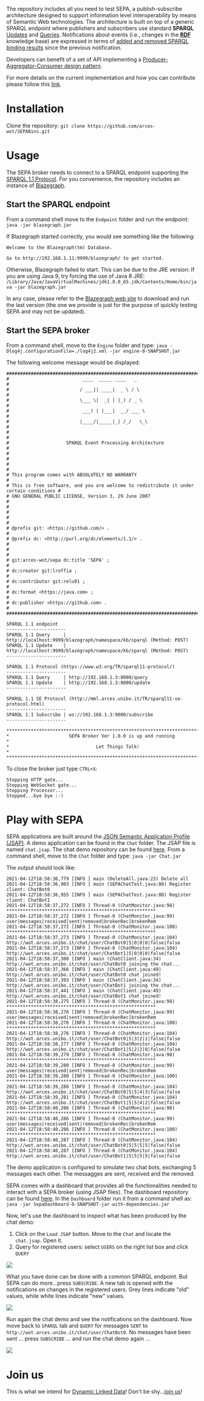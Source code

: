 The repository includes all you need to test SEPA, a publish-subscribe architecture designed to support information level interoperability by means of Semantic Web technologies. The architecture is built on top of a generic SPARQL endpoint where publishers and subscribers use standard **SPARQL** [Updates](https://www.w3.org/TR/sparql11-update/) and [Queries](https://www.w3.org/TR/sparql11-query/). Notifications about events (i.e., changes in the [**RDF**](https://www.w3.org/RDF/) knowledge base) are expressed in terms of [added and removed SPARQL binding results](http://mml.arces.unibo.it/TR/sparql11-subscribe.html) since the previous notification. 

Developers can benefit of a set of API implementing a [Producer-Aggregator-Consumer design pattern](http://mml.arces.unibo.it/TR/jsap.html).

For more details on the current implementation and how you can contribute please follow this [link](https://github.com/arces-wot/SEPA).

# Installation
Clone the repository: `git clone https://github.com/arces-wot/SEPABins.git`

# Usage
The SEPA broker needs to connect to a SPARQL endpoint supporting the [SPARQL 1.1 Protocol](https://www.w3.org/TR/sparql11-protocol/). For you convenience, the repository includes an instance of [Blazegraph](https://www.blazegraph.com/).

## Start the SPARQL endpoint
From a command shell move to the `Endpoint` folder and run the endpoint: `java -jar blazegraph.jar`

If Blazegraph started correctly, you would see something like the following:

```
Welcome to the Blazegraph(tm) Database.

Go to http://192.168.1.11:9999/blazegraph/ to get started.
```
Otherwise, Blazegraph failed to start. This can be due to the JRE version: If you are using Java 9, try forcing the use of Java 8 JRE: `/Library/Java/JavaVirtualMachines/jdk1.8.0_65.jdk/Contents/Home/bin/java -jar blazegraph.jar`

In any case, please refer to the [Blazegraph web site](https://www.blazegraph.com/) to download and run the last version (the one we provide is just for the purpose of quickly testing SEPA and may not be updated).

## Start the SEPA broker
From a command shell, move to the `Engine` folder and type: `java -Dlog4j.configurationFile=./log4j2.xml -jar engine-0-SNAPSHOT.jar`

The following welcome message would be displayed:

```
##########################################################################################
#                           ____  _____ ____   _                                         #
#                          / ___|| ____|  _ \ / \                                        #
#                          \___ \|  _| | |_) / _ \                                       #
#                           ___) | |___|  __/ ___ \                                      #
#                          |____/|_____|_| /_/   \_\                                     #
#                                                                                        #
#                     SPARQL Event Processing Architecture                               #
#                                                                                        #
#                                                                                        #
# This program comes with ABSOLUTELY NO WARRANTY                                         #
# This is free software, and you are welcome to redistribute it under certain conditions #
# GNU GENERAL PUBLIC LICENSE, Version 3, 29 June 2007                                    #
#                                                                                        #
#                                                                                        #
# @prefix git: <https://github.com/> .                                                   #
# @prefix dc: <http://purl.org/dc/elements/1.1/> .                                       #
#                                                                                        #
# git:arces-wot/sepa dc:title 'SEPA' ;                                                   #
# dc:creator git:lroffia ;                                                               #
# dc:contributor git:relu91 ;                                                            #
# dc:format <https://java.com> ;                                                         #
# dc:publisher <https://github.com> .                                                    #
##########################################################################################

SPARQL 1.1 endpoint
----------------------
SPARQL 1.1 Query     | http://localhost:9999/blazegraph/namespace/kb/sparql (Method: POST)
SPARQL 1.1 Update    | http://localhost:9999/blazegraph/namespace/kb/sparql (Method: POST)
----------------------

SPARQL 1.1 Protocol (https://www.w3.org/TR/sparql11-protocol/)
----------------------
SPARQL 1.1 Query     | http://192.168.1.3:8000/query
SPARQL 1.1 Update    | http://192.168.1.3:8000/update
----------------------

SPARQL 1.1 SE Protocol (http://mml.arces.unibo.it/TR/sparql11-se-protocol.html)
----------------------
SPARQL 1.1 Subscribe | ws://192.168.1.3:9000/subscribe
----------------------

*****************************************************************************************
*                      SEPA Broker Ver 1.0.0 is up and running                          *
*                                Let Things Talk!                                       *
*****************************************************************************************
```

To close the broker just type `CTRL+X`:

```
Stopping HTTP gate...
Stopping WebSocket gate...
Stopping Processor...
Stopped...bye bye :-)
```
# Play with SEPA
SEPA applications are built around the [JSON Semantic Application Profile (JSAP)](http://mml.arces.unibo.it/TR/jsap.html).  A demo application can be found in the `Chat` folder. The JSAP file is named `chat.jsap`. The  chat demo repository can be found [here](https://github.com/arces-wot/SEPA-Chat). From a command shell, move to the `Chat` folder and type: `java -jar Chat.jar`

The output should look like:

```
2021-04-12T18:58:36,779 [INFO ] main (DeleteAll.java:23) Delete all
2021-04-12T18:58:36,903 [INFO ] main (SEPAChatTest.java:88) Register client: ChatBot0
2021-04-12T18:58:36,955 [INFO ] main (SEPAChatTest.java:88) Register client: ChatBot1
2021-04-12T18:58:37,272 [INFO ] Thread-0 (ChatMonitor.java:98) *******************************************************
2021-04-12T18:58:37,272 [INFO ] Thread-0 (ChatMonitor.java:99) user|messages|received|sent|removed|brokenRec|brokenRem
2021-04-12T18:58:37,272 [INFO ] Thread-0 (ChatMonitor.java:100) *******************************************************
2021-04-12T18:58:37,273 [INFO ] Thread-0 (ChatMonitor.java:104) http://wot.arces.unibo.it/chat/user/ChatBot0|5|0|0|0|false|false
2021-04-12T18:58:37,273 [INFO ] Thread-0 (ChatMonitor.java:104) http://wot.arces.unibo.it/chat/user/ChatBot1|5|0|0|0|false|false
2021-04-12T18:58:37,308 [INFO ] main (ChatClient.java:34) http://wot.arces.unibo.it/chat/user/ChatBot0 joining the chat...
2021-04-12T18:58:37,366 [INFO ] main (ChatClient.java:49) http://wot.arces.unibo.it/chat/user/ChatBot0 chat joined!
2021-04-12T18:58:37,393 [INFO ] main (ChatClient.java:34) http://wot.arces.unibo.it/chat/user/ChatBot1 joining the chat...
2021-04-12T18:58:37,441 [INFO ] main (ChatClient.java:49) http://wot.arces.unibo.it/chat/user/ChatBot1 chat joined!
2021-04-12T18:58:38,275 [INFO ] Thread-0 (ChatMonitor.java:98) *******************************************************
2021-04-12T18:58:38,276 [INFO ] Thread-0 (ChatMonitor.java:99) user|messages|received|sent|removed|brokenRec|brokenRem
2021-04-12T18:58:38,276 [INFO ] Thread-0 (ChatMonitor.java:100) *******************************************************
2021-04-12T18:58:38,276 [INFO ] Thread-0 (ChatMonitor.java:104) http://wot.arces.unibo.it/chat/user/ChatBot0|5|3|2|1|false|false
2021-04-12T18:58:38,277 [INFO ] Thread-0 (ChatMonitor.java:104) http://wot.arces.unibo.it/chat/user/ChatBot1|5|2|2|0|false|false
2021-04-12T18:58:39,279 [INFO ] Thread-0 (ChatMonitor.java:98) *******************************************************
2021-04-12T18:58:39,280 [INFO ] Thread-0 (ChatMonitor.java:99) user|messages|received|sent|removed|brokenRec|brokenRem
2021-04-12T18:58:39,280 [INFO ] Thread-0 (ChatMonitor.java:100) *******************************************************
2021-04-12T18:58:39,280 [INFO ] Thread-0 (ChatMonitor.java:104) http://wot.arces.unibo.it/chat/user/ChatBot0|5|5|4|3|false|false
2021-04-12T18:58:39,281 [INFO ] Thread-0 (ChatMonitor.java:104) http://wot.arces.unibo.it/chat/user/ChatBot1|5|5|4|2|false|false
2021-04-12T18:58:40,286 [INFO ] Thread-0 (ChatMonitor.java:98) *******************************************************
2021-04-12T18:58:40,286 [INFO ] Thread-0 (ChatMonitor.java:99) user|messages|received|sent|removed|brokenRec|brokenRem
2021-04-12T18:58:40,286 [INFO ] Thread-0 (ChatMonitor.java:100) *******************************************************
2021-04-12T18:58:40,287 [INFO ] Thread-0 (ChatMonitor.java:104) http://wot.arces.unibo.it/chat/user/ChatBot0|5|5|5|5|false|false
2021-04-12T18:58:40,287 [INFO ] Thread-0 (ChatMonitor.java:104) http://wot.arces.unibo.it/chat/user/ChatBot1|5|5|5|5|false|false

```

The demo application is configured to simulate two chat bots, exchanging 5 messages each other. The messagges are sent, received and the removed.


SEPA comes with a dashboard that provides all the functionalities needed to interact with a SEPA broker (using JSAP files). The dashboard repository can be found [here](https://github.com/arces-wot/SEPA-Dashboard). In the `Dashboard` folder run it from a command shell as: `java -jar SepaDashboard-0-SNAPSHOT-jar-with-dependencies.jar` 

Now, let's use the dashboard to inspect what has been produced by the chat demo:

1. Click on the `Load JSAP` button. Move to the `Chat` and locate the `chat.jsap`. Open it.
2. Query for registered users: select `USERS` on the right list box and click `QUERY`

![](./Query.png)

What you have done can be done with a common SPARQL endpoint. But SEPA can do more...press `SUBSCRIBE`. A new tab is opened with the notifications on changes in the registered users. Grey lines indicate "old" values, while white lines indicate "new" values.

![](./Subscribe.png)

Run again the chat demo and see the notifications on the dashboard. Now move back to `SPARQL` tab and `QUERY` for messages `SENT` to `http://wot.arces.unibo.it/chat/user/ChatBot0`. No messages have been sent ... press `SUBSCRIBE` ... and run the chat demo again ...

![](./Messages.png)

# Join us

This is what we intend for [Dynamic Linked Data](https://doi.org/10.3390/fi10040036)! Don't be shy...[join us](https://github.com/arces-wot)!
